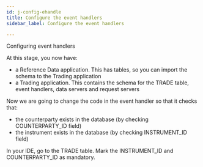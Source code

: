 ```yaml
---
id: j-config-ehandle
title: Configure the event handlers
sidebar_label: Configure the event handlers

---
```

Configuring event handlers

At this stage, you now have: 

* a Reference Data application. This has tables, so you can import the schema to the Trading application
* a Trading application. This contains the schema for the TRADE table, event handlers, data servers and request servers

Now we are going to change the code in the event handler so that it checks that:

* the counterparty exists in the database (by checking COUNTERPARTY_ID field) 
* the instrument exists in the database (by checking INSTRUMENT_ID field) 

In your IDE, go to the TRADE table. Mark the INSTRUMENT_ID and COUNTERPARTY_ID as mandatory.